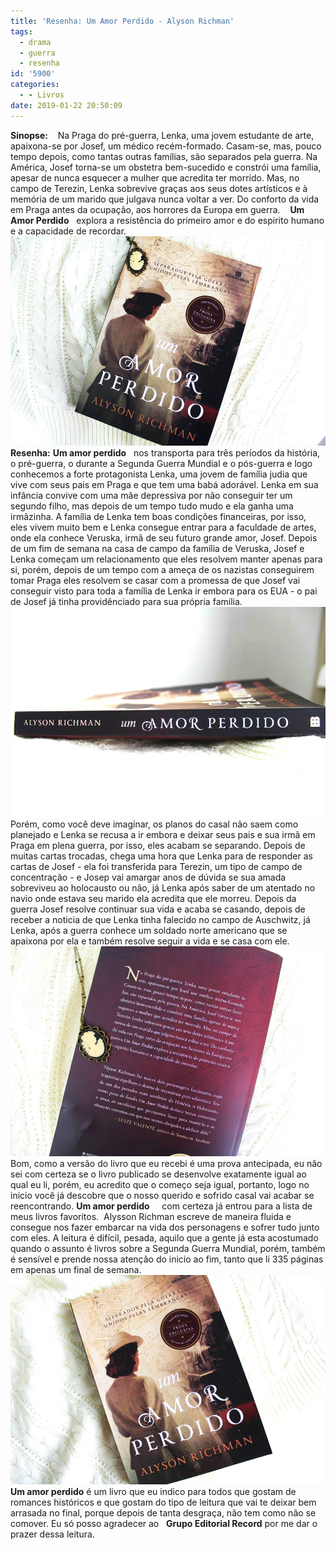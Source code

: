```yaml
---
title: 'Resenha: Um Amor Perdido - Alyson Richman'
tags:
  - drama
  - guerra
  - resenha
id: '5900'
categories:
  - - Livros
date: 2019-01-22 20:50:09
---
```


**Sinopse:**    Na Praga do pré-guerra, Lenka, uma jovem estudante de arte, apaixona-se por Josef, um médico recém-formado. Casam-se, mas, pouco tempo depois, como tantas outras famílias, são separados pela guerra. Na América, Josef torna-se um obstetra bem-sucedido e constrói uma família, apesar de nunca esquecer a mulher que acredita ter morrido. Mas, no campo de Terezin, Lenka sobrevive graças aos seus dotes artísticos e à memória de um marido que julgava nunca voltar a ver. Do conforto da vida em Praga antes da ocupação, aos horrores da Europa em guerra.    **Um Amor Perdido**   explora a resistência do primeiro amor e do espirito humano e a capacidade de recordar. ![Resenha do livro - Um amor perdido](/images/2019/01/resenha_livro_um-amor-perdido.jpg "Resenha do livro - Um amor perdido") **Resenha:** **Um amor perdido**   nos transporta para três períodos da história, o pré-guerra, o durante a Segunda Guerra Mundial e o pós-guerra e logo conhecemos a forte protagonista Lenka, uma jovem de família judia que vive com seus pais em Praga e que tem uma babá adorável. Lenka em sua infância convive com uma mãe depressiva por não conseguir ter um segundo filho, mas depois de um tempo tudo mudo e ela ganha uma irmãzinha. A família de Lenka tem boas condições financeiras, por isso, eles vivem muito bem e Lenka consegue entrar para a faculdade de artes, onde ela conhece Veruska, irmã de seu futuro grande amor, Josef. Depois de um fim de semana na casa de campo da família de Veruska, Josef e Lenka começam um relacionamento que eles resolvem manter apenas para si, porém, depois de um tempo com a ameça de os nazistas conseguirem tomar Praga eles resolvem se casar com a promessa de que Josef vai conseguir visto para toda a família de Lenka ir embora para os EUA - o pai de Josef já tinha providênciado para sua própria família. ![Lombada do livro - um mor perdido](/images/2019/01/lombada-livro-um-amor-perdido.jpg "Lombada do livro - um mor perdido") Porém, como você deve imaginar, os planos do casal não saem como planejado e Lenka se recusa a ir embora e deixar seus pais e sua irmã em Praga em plena guerra, por isso, eles acabam se separando. Depois de muitas cartas trocadas, chega uma hora que Lenka para de responder as cartas de Josef - ela foi transferida para Terezin, um tipo de campo de concentração - e Josep vai amargar anos de dúvida se sua amada sobreviveu ao holocausto ou não, já Lenka após saber de um atentado no navio onde estava seu marido ela acredita que ele morreu. Depois da guerra Josef resolve continuar sua vida e acaba se casando, depois de receber a noticia de que Lenka tinha falecido no campo de Auschwitz, já Lenka, após a guerra conhece um soldado norte americano que se apaixona por ela e também resolve seguir a vida e se casa com ele. ![contra capa do livro - um amor perdido](/images/2019/01/contra-capa-livro-um-amor-perdido.jpg "contra capa do livro - um amor perdido") Bom, como a versão do livro que eu recebi é uma prova antecipada, eu não sei com certeza se o livro publicado se desenvolve exatamente igual ao qual eu li, porém, eu acredito que o começo seja igual, portanto, logo no inicio você já descobre que o nosso querido e sofrido casal vai acabar se reencontrando. **Um amor perdido**     com certeza já entrou para a lista de meus livros favoritos.  Alysson Richman escreve de maneira fluida e consegue nos fazer embarcar na vida dos personagens e sofrer tudo junto com eles. A leitura é difícil, pesada, aquilo que a gente já esta acostumado quando o assunto é livros sobre a Segunda Guerra Mundial, porém, também é sensível e prende nossa atenção do inicio ao fim, tanto que li 335 páginas em apenas um final de semana. ![capa do livro - um amor perdido](/images/2019/01/capa-livro-um-amor-perdido.jpg "capa do livro - um amor perdido") **Um amor perdido** é um livro que eu indico para todos que gostam de romances históricos e que gostam do tipo de leitura que vai te deixar bem arrasada no final, porque depois de tanta desgraça, não tem como não se comover. Eu só posso agradecer ao   **Grupo Editorial Record** por me dar o prazer dessa leitura.

